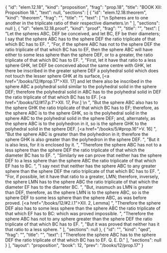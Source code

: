 {
  "id": "elem.12.18",
  "kind": "proposition",
  "frag": "prop.18",
  "title": "BOOK XII: Proposition 18.",
  "text": null,
  "sections": [
    {
      "id": "elem.12.18.theorem",
      "kind": "theorem",
      "frag": "",
      "title": "",
      "text": [
        "\n       Spheres are to one another in the triplicate ratio of their respective diameters.\n      "
      ],
      "sections": null
    },
    {
      "id": "elem.12.18.proof",
      "kind": "proof",
      "frag": "",
      "title": "",
      "text": [
        "Let the spheres ABC, DEF be conceived, and let BC, EF be their diameters; I say that the sphere ABC has to the sphere DEF the ratio triplicate of that which BC has to EF. ",
        "For, if the sphere ABC has not to the sphere DEF the ratio triplicate of that which BC has to EF, then the sphere ABC will have either to some less sphere than the sphere DEF, or to a greater, the ratio triplicate of that which BC has to EF. ",
        "First, let it have that ratio to a less sphere GHK, let DEF be conceived about the same centre with GHK, let there be inscribed in the greater sphere DEF a polyhedral solid which does not touch the lesser sphere GHK at its surface, [<a href=\"/books/12/#prop.17\">XII. 17</a>] and let there also be inscribed in the sphere ABC a polyhedral solid similar to the polyhedral solid in the sphere DEF; therefore the polyhedral solid in ABC has to the polyhedral solid in DEF the ratio triplicate of that which BC has to EF. [<a href=\"/books/12/#17.p.1\">XII. 17, Por.</a>] \n      ",
        "But the sphere ABC also has to the sphere GHK the ratio triplicate of that which BC has to EF; therefore, as the sphere ABC is to the sphere GHK, so is the polyhedral solid in the sphere ABC to the polyhedral solid in the sphere DEF; and, alternately, as the sphere ABC is to the polyhedron in it, so is the sphere GHK to the polyhedral solid in the sphere DEF. [<a href=\"/books/5/#prop.16\">V. 16</a>] ",
        "But the sphere ABC is greater than the polyhedron in it; therefore the sphere GHK is also greater than the polyhedron in the sphere DEF. ",
        "But it is also less, for it is enclosed by it. ",
        "Therefore the sphere ABC has not to a less sphere than the sphere DEF the ratio triplicate of that which the diameter BC has to EF. ",
        "Similarly we can prove that neither has the sphere DEF to a less sphere than the sphere ABC the ratio triplicate of that which EF has to BC. ",
        "I say next that neither has the sphere ABC to any greater sphere than the sphere DEF the ratio triplicate of that which BC has to EF. ",
        "For, if possible, let it have that ratio to a greater, LMN; therefore, inversely, the sphere LMN has to the sphere ABC the ratio triplicate of that which the diameter EF has to the diameter BC. ",
        "But, inasmuch as LMN is greater than DEF, therefore, as the sphere LMN is to the sphere ABC, so is the sphere DEF to some less sphere than the sphere ABC, as was before proved. [<a href=\"/books/12/#2.l.1\">XII. 2, Lemma</a>] ",
        "Therefore the sphere DEF also has to some less sphere than the sphere ABC the ratio triplicate of that which EF has to BC: which was proved impossible. ",
        "Therefore the sphere ABC has not to any sphere greater than the sphere DEF the ratio triplicate of that which BC has to EF. ",
        "But it was proved that neither has it that ratio to a less sphere. "
      ],
      "sections": null
    },
    {
      "id": "",
      "kind": "qed",
      "frag": "",
      "title": "",
      "text": [
        "Therefore the sphere ABC has to the sphere DEF the ratio triplicate of that which BC has to EF. Q. E. D."
      ],
      "sections": null
    }
  ],
  "layout": "proposition",
  "book": 12,
  "prev": "/books/12/prop.17"
}
